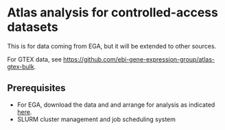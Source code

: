 # Atlas analysis for controlled-access datasets
This is for data coming from EGA, but it will be extended to other sources. 

For GTEX data, see https://github.com/ebi-gene-expression-group/atlas-gtex-bulk.

## Prerequisites
- For EGA, download the data and and arrange for analysis as indicated [here](https://github.com/ebi-gene-expression-group/ega_downloader).
- SLURM cluster management and job scheduling system
